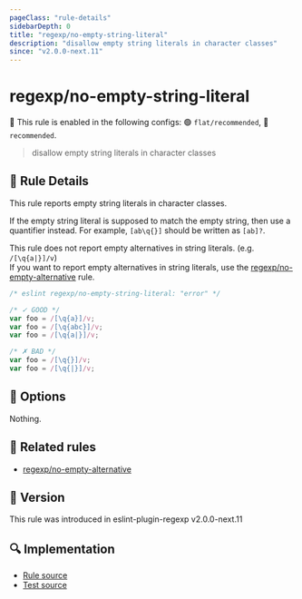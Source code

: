 ```yaml
---
pageClass: "rule-details"
sidebarDepth: 0
title: "regexp/no-empty-string-literal"
description: "disallow empty string literals in character classes"
since: "v2.0.0-next.11"
---
```

# regexp/no-empty-string-literal

💼 This rule is enabled in the following configs: 🟢 `flat/recommended`, 🔵 `recommended`.

<!-- end auto-generated rule header -->

> disallow empty string literals in character classes

## :book: Rule Details

This rule reports empty string literals in character classes.

If the empty string literal is supposed to match the empty string, then use a
quantifier instead. For example, `[ab\q{}]` should be written as `[ab]?`.

This rule does not report empty alternatives in string literals. (e.g. `/[\q{a|}]/v`)\
If you want to report empty alternatives in string literals, use the [regexp/no-empty-alternative] rule.

<eslint-code-block>

```js
/* eslint regexp/no-empty-string-literal: "error" */

/* ✓ GOOD */
var foo = /[\q{a}]/v;
var foo = /[\q{abc}]/v;
var foo = /[\q{a|}]/v;

/* ✗ BAD */
var foo = /[\q{}]/v;
var foo = /[\q{|}]/v;
```

</eslint-code-block>

## :wrench: Options

Nothing.

## :couple: Related rules

- [regexp/no-empty-alternative]

[regexp/no-empty-alternative]: ./no-empty-alternative.md

## :rocket: Version

This rule was introduced in eslint-plugin-regexp v2.0.0-next.11

## :mag: Implementation

- [Rule source](https://github.com/ota-meshi/eslint-plugin-regexp/blob/master/lib/rules/no-empty-string-literal.ts)
- [Test source](https://github.com/ota-meshi/eslint-plugin-regexp/blob/master/tests/lib/rules/no-empty-string-literal.ts)
